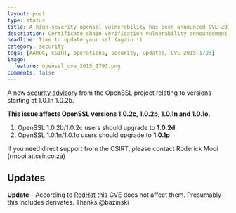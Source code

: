```yaml
---
layout: post
type: status
title: A high-severity openssl vulnerability has been announced CVE-2015-1793
description: Certificate chain verification vulnerability announcement CVE-2015-1793
headline: Time to update your ssl (again !)
category: security
tags: [AAROC, CSIRT, operations, security, updates, CVE-2015-1793]
image:
  feature: openssl_cve_2015_1793.png
comments: false
---
```


A new [security advisory](https://www.openssl.org/news/secadv_20150709.txt) from the OpenSSL project relating to versions starting at 1.0.1n 1.0.2b.

**This issue affects OpenSSL versions 1.0.2c, 1.0.2b, 1.0.1n and 1.0.1o.**

  1. OpenSSL 1.0.2b/1.0.2c users should upgrade to **1.0.2d**
  1. OpenSSL 1.0.1n/1.0.1o users should upgrade to **1.0.1p**

If you need direct support from the CSIRT, please contact Roderick Mooi (rmooi.at.csir.co.za)

## Updates

**Update** - According to [RedHat](https://access.redhat.com/solutions/1523323) this CVE does not affect them. Presumably this includes derivates. Thanks @bazinski
